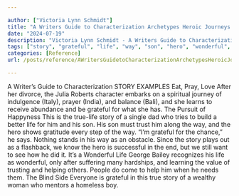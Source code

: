 ```yaml
---

author: ["Victoria Lynn Schmidt"]
title: "A Writers Guide to Characterization Archetypes Heroic Journeys and Other Elements of Dynamic Character Development - part0014_split_002.html"
date: "2024-07-19"
description: "Victoria Lynn Schmidt - A Writers Guide to Characterization Archetypes Heroic Journeys and Other Elements of Dynamic Character Development"
tags: ["story", "grateful", "life", "way", "son", "hero", "wonderful", "writer", "guide", "characterization", "example", "eat", "pray", "love", "divorce", "julia", "robert", "character", "embarks", "spiritual", "journey", "indulgence", "italy", "prayer", "india"]
categories: [Reference]
url: /posts/reference/AWritersGuidetoCharacterizationArchetypesHeroicJourneysandOtherElementsofDynamicCharacterDevelopment-part0014split002html

---
```



A Writer’s Guide to Characterization
STORY EXAMPLES
Eat, Pray, Love
After her divorce, the Julia Roberts character embarks on a spiritual journey of indulgence (Italy), prayer (India), and balance (Bali), and she learns to receive abundance and be grateful for what she has.
The Pursuit of Happyness
This is the true-life story of a single dad who tries to build a better life for him and his son. His son must trust him along the way, and the hero shows gratitude every step of the way. “I’m grateful for the chance,” he says. Nothing stands in his way as an obstacle. Since the story plays out as a flashback, we know the hero is successful in the end, but we still want to see how he did it.
It’s a Wonderful Life
George Bailey recognizes his life as wonderful, only after suffering many hardships, and learning the value of trusting and helping others. People do come to help him when he needs them.
The Blind Side
Everyone is grateful in this true story of a wealthy woman who mentors a homeless boy.
